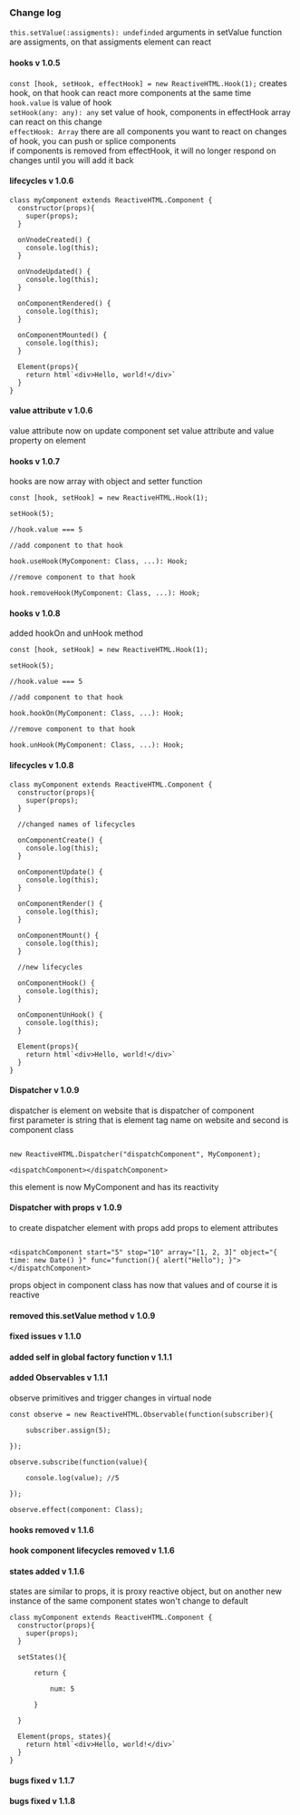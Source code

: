 ### Change log

```this.setValue(:assigments): undefinded``` arguments in setValue function are assigments, on that assigments element can react   
#### hooks v 1.0.5
```const [hook, setHook, effectHook] = new ReactiveHTML.Hook(1);``` creates hook, on that hook can react more components at the same time   
```hook.value``` is value of hook   
```setHook(any: any): any``` set value of hook, components in effectHook array can react on this change   
```effectHook: Array``` there are all components you want to react on changes of hook, you can push or splice components   
if components is removed from effectHook, it will no longer respond on changes until you will add it back   

#### lifecycles v 1.0.6

```
class myComponent extends ReactiveHTML.Component {
  constructor(props){
    super(props);
  }
  
  onVnodeCreated() {
    console.log(this);
  }
  
  onVnodeUpdated() {
    console.log(this);
  }
  
  onComponentRendered() {
    console.log(this);
  }
  
  onComponentMounted() {
    console.log(this);
  }
  
  Element(props){
    return html`<div>Hello, world!</div>`
  }
}
```

#### value attribute v 1.0.6
value attribute now on update component set value attribute and value property on element

#### hooks v 1.0.7
hooks are now array with object and setter function   
```
const [hook, setHook] = new ReactiveHTML.Hook(1);

setHook(5);

//hook.value === 5

//add component to that hook

hook.useHook(MyComponent: Class, ...): Hook;

//remove component to that hook

hook.removeHook(MyComponent: Class, ...): Hook;

```

#### hooks v 1.0.8
added hookOn and unHook method
```
const [hook, setHook] = new ReactiveHTML.Hook(1);

setHook(5);

//hook.value === 5

//add component to that hook

hook.hookOn(MyComponent: Class, ...): Hook;

//remove component to that hook

hook.unHook(MyComponent: Class, ...): Hook;

```

#### lifecycles v 1.0.8

```
class myComponent extends ReactiveHTML.Component {
  constructor(props){
    super(props);
  }
  
  //changed names of lifecycles
  
  onComponentCreate() {
    console.log(this);
  }
  
  onComponentUpdate() {
    console.log(this);
  }
  
  onComponentRender() {
    console.log(this);
  }
  
  onComponentMount() {
    console.log(this);
  }
  
  //new lifecycles
  
  onComponentHook() {
    console.log(this);
  }
  
  onComponentUnHook() {
    console.log(this);
  }
  
  Element(props){
    return html`<div>Hello, world!</div>`
  }
}
```

#### Dispatcher v 1.0.9
dispatcher is element on website that is dispatcher of component   
first parameter is string that is element tag name on website and second is component class
```

new ReactiveHTML.Dispatcher("dispatchComponent", MyComponent);

<dispatchComponent></dispatchComponent>

```   
this element is now MyComponent and has its reactivity


#### Dispatcher with props v 1.0.9
to create dispatcher element with props add props to element attributes   
```

<dispatchComponent start="5" stop="10" array="[1, 2, 3]" object="{ time: new Date() }" func="function(){ alert("Hello"); }"></dispatchComponent>

```
props object in component class has now that values and of course it is reactive

#### removed this.setValue method v 1.0.9

#### fixed issues v 1.1.0

#### added self in global factory function v 1.1.1

#### added Observables v 1.1.1

observe primitives and trigger changes in virtual node

```
const observe = new ReactiveHTML.Observable(function(subscriber){
  
    subscriber.assign(5);
  
});

observe.subscribe(function(value){

    console.log(value); //5
  
});

observe.effect(component: Class);
```


#### hooks removed v 1.1.6

#### hook component lifecycles removed v 1.1.6

#### states added v 1.1.6

states are similar to props, it is proxy reactive object, but on another new instance of the same component states won't change to default

```
class myComponent extends ReactiveHTML.Component {
  constructor(props){
    super(props);
  }
  
  setStates(){
  
      return {
      
          num: 5
        
      }
    
  }
  
  Element(props, states){
    return html`<div>Hello, world!</div>`
  }
}
```
#### bugs fixed v 1.1.7
#### bugs fixed v 1.1.8





